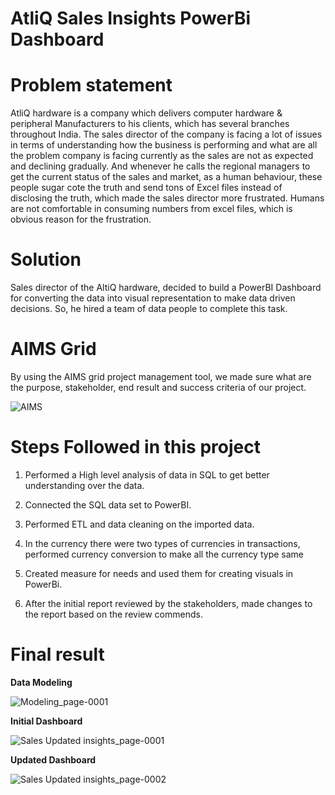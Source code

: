 # AtliQ Sales Insights PowerBi Dashboard

# Problem statement

AtliQ hardware is a company which delivers computer hardware & peripheral Manufacturers to his clients, which has several branches throughout India. The sales director of the company is facing a lot of issues in terms of understanding how the business is performing and what are all the problem company is facing currently as the sales are not as expected and declining gradually. And whenever he calls the regional managers to get the current status of the sales and market, as a human behaviour, these people sugar cote the truth and send tons of Excel files instead of disclosing the truth, which made the sales director more frustrated. Humans are not comfortable in consuming numbers from excel files, which is obvious reason for the frustration.

# Solution

Sales director of the AltiQ hardware, decided to build a PowerBI Dashboard for converting the data into visual representation to make data driven decisions. So, he hired a team of data people to complete this task.

# AIMS Grid

By using the AIMS grid project management tool, we made sure what are the purpose, stakeholder, end result and success criteria of our project.

 ![AIMS](https://github.com/Sagarparkhe/AtliQ-Sales-Insights-PowerBi-Dashboard/assets/171353864/e1ce4307-413d-4b45-b2af-f763651ef522)

# Steps Followed in this project

1. Performed a High level analysis of data in SQL to get better understanding over the data.

2. Connected the SQL data set to PowerBI.

3. Performed ETL and data cleaning on the imported data.

4. In the currency there were two types of currencies in transactions, performed currency conversion to make all the currency type same

5. Created measure for needs and used them for creating visuals in PowerBi.

6. After the initial report reviewed by the stakeholders, made changes to the report based on the review commends.

# Final result

**Data Modeling**

![Modeling_page-0001](https://github.com/Sagarparkhe/AtliQ-Sales-Insights-PowerBi-Dashboard/assets/171353864/cdd6a7e1-e6b9-47b4-a272-e272ec9e3e79)

**Initial Dashboard**

![Sales Updated insights_page-0001](https://github.com/Sagarparkhe/AtliQ-Sales-Insights-PowerBi-Dashboard/assets/171353864/91561981-d4bc-4d1a-ae70-444ce0cdb44e)

**Updated Dashboard**

![Sales Updated insights_page-0002](https://github.com/Sagarparkhe/AtliQ-Sales-Insights-PowerBi-Dashboard/assets/171353864/0a141e81-a347-44e9-b4e6-0aa8622b10cc)

